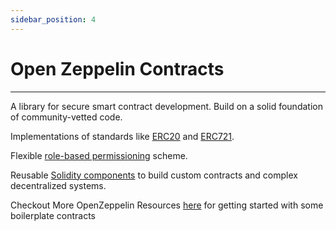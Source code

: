 ```yaml
---
sidebar_position: 4
---
```


# Open Zeppelin Contracts
-----                                   --------
A library for secure smart contract development. Build on a solid foundation of community-vetted code.

Implementations of standards like [ERC20](https://docs.openzeppelin.com/contracts/4.x/erc20) and [ERC721](https://docs.openzeppelin.com/contracts/4.x/erc721).

Flexible [role-based permissioning](https://docs.openzeppelin.com/contracts/4.x/access-control) scheme.

Reusable [Solidity components](https://docs.openzeppelin.com/contracts/4.x/utilities) to build custom contracts and complex decentralized systems.

Checkout More OpenZeppelin Resources [here](https://docs.openzeppelin.com/contracts/4.x/) for getting started with some boilerplate contracts 